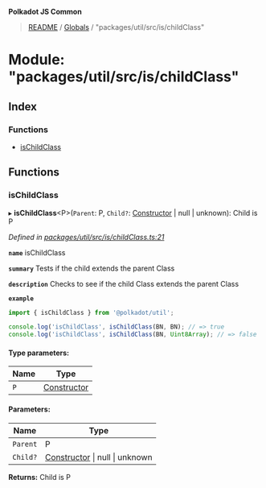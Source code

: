 **Polkadot JS Common**

> [README](../README.md) / [Globals](../globals.md) / "packages/util/src/is/childClass"

# Module: "packages/util/src/is/childClass"

## Index

### Functions

* [isChildClass](_packages_util_src_is_childclass_.md#ischildclass)

## Functions

### isChildClass

▸ **isChildClass**\<P>(`Parent`: P, `Child?`: [Constructor](../interfaces/_packages_util_src_types_.constructor.md) \| null \| unknown): Child is P

*Defined in [packages/util/src/is/childClass.ts:21](https://github.com/polkadot-js/common/blob/c366e637/packages/util/src/is/childClass.ts#L21)*

**`name`** isChildClass

**`summary`** Tests if the child extends the parent Class

**`description`** 
Checks to see if the child Class extends the parent Class

**`example`** 
<BR>

```javascript
import { isChildClass } from '@polkadot/util';

console.log('isChildClass', isChildClass(BN, BN); // => true
console.log('isChildClass', isChildClass(BN, Uint8Array); // => false
```

#### Type parameters:

Name | Type |
------ | ------ |
`P` | [Constructor](../interfaces/_packages_util_src_types_.constructor.md) |

#### Parameters:

Name | Type |
------ | ------ |
`Parent` | P |
`Child?` | [Constructor](../interfaces/_packages_util_src_types_.constructor.md) \| null \| unknown |

**Returns:** Child is P
